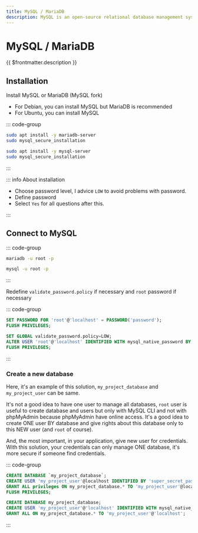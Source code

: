 ```yaml
---
title: MySQL / MariaDB
description: MySQL is an open-source relational database management system. MariaDB is a community-developed, commercially supported fork of the MySQL relational database management system.
---
```


# MySQL / MariaDB

{{ $frontmatter.description }}

## Installation

Install MySQL or MariaDB (MySQL fork)

- For Debian, you can install MySQL but MariaDB is recommended
- For Ubuntu, you can install MySQL

::: code-group

```sh [Debian]
sudo apt install -y mariadb-server
sudo mysql_secure_installation
```

```sh [Ubuntu]
sudo apt install -y mysql-server
sudo mysql_secure_installation
```

:::

::: info About installation

- Choose password level, I advice `LOW` to avoid problems with password.
- Define password
- Select `Yes` for all questions after this.

:::

## Connect to MySQL

::: code-group

```sh [MariaDB]
mariadb -u root -p
```

```sh [MySQL]
mysql -u root -p
```

:::

Redefine `validate_password.policy` if necessary and `root` password if necessary

::: code-group

```sql [MariaDB]
SET PASSWORD FOR 'root'@'localhost' = PASSWORD('password');
FLUSH PRIVILEGES;
```

```sql [MySQL]
SET GLOBAL validate_password.policy=LOW;
ALTER USER 'root'@'localhost' IDENTIFIED WITH mysql_native_password BY 'super_secret_password';
FLUSH PRIVILEGES;
```

:::

### Create a new database

Here, it's an example of this solution, `my_project_database` and `my_project_user` can be same.

It's not a good idea to have one user to manage all databases, `root` user is useful to create database and users but only with MySQL CLI and not with phpMyAdmin because phpMyAdmin have online access. It's a good idea to create ONE user BY database and give rights about this database only to this NEW user (and `root` of course).

And, the most important, in your application, give new user for credentials. With this solution, your credentials can only manage ONE database, it's more secure if someone find credentials.

::: code-group

```sql [MariaDB]
CREATE DATABASE `my_project_database`;
CREATE USER 'my_project_user'@localhost IDENTIFIED BY 'super_secret_password';
GRANT ALL privileges ON my_project_database.* TO 'my_project_user'@localhost;
FLUSH PRIVILEGES;
```

```sql [MySQL]
CREATE DATABASE my_project_database;
CREATE USER 'my_project_user'@'localhost' IDENTIFIED WITH mysql_native_password BY 'secret_password';
GRANT ALL ON my_project_database.* TO 'my_project_user'@'localhost';
```

:::

